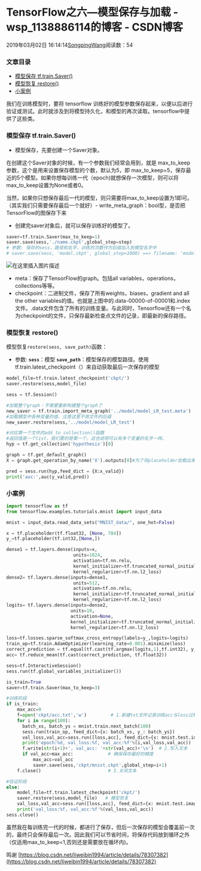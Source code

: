 # TensorFlow之六—模型保存与加载 - wsp_1138886114的博客 - CSDN博客





2019年03月02日 16:14:14[SongpingWang](https://me.csdn.net/wsp_1138886114)阅读数：54











### 文章目录
- [模型保存 tf.train.Saver()](#_tftrainSaver_4)
- [模型恢复 restore()](#_restore_20)
- [小案例](#_48)



我们在训练模型时，要将 tensorflow 训练好的模型参数保存起来，以便以后进行验证或测试。此时就涉及到将模型持久化，和模型的再次读取。tensorflow中提供了这些类。


### 模型保存 tf.train.Saver()
- 模型保存，先要创建一个Saver对象。

在创建这个Saver对象的时候，有一个参数我们经常会用到，就是 max_to_keep 参数，这个是用来设置保存模型的个数，默认为5，即 max_to_keep=5，保存最近的5个模型。如果你想每训练一代（epoch)就想保存一次模型，则可以将 max_to_keep设置为None或者0。

当然，如果你只想保存最后一代的模型，则只需要将max_to_keep设置为1即可。（其实我们只需要保存最后一个就好）- write_meta_graph：bool型，是否把TensorFlow的图保存下来
- 创建完saver对象后，就可以保存训练好的模型了。

```python
saver=tf.train.Saver(max_to_keep=1)
saver.save(sess,'./name.ckpt',global_step=step)
# 参数: 保存的sess，路径和名字，训练的次数作为后缀加入到模型名字中
# saver.save(sess, 'model.ckpt', global_step=1000) ==> filename: 'model-1000'
```

![在这里插入图片描述](https://img-blog.csdnimg.cn/20190122212303635.png)
- meta：保存了TensorFlow的graph。包括all variables，operations，collections等等。
- checkpoint：二进制文件，保存了所有weights，biases，gradient and all the other variables的值。也就是上图中的.data-00000-of-00001和.index文件。.data文件包含了所有的训练变量。与此同时，Tensorflow还有一个名为checkpoint的文件，只保存最新检查点文件的记录，即最新的保存路径。

### 模型恢复 restore()

模型恢复`restore(sess, save_path)`函数：
- 参数:
**`sess`**：模型
**`save_path`**：模型保存的模型路径。使用tf.train.latest_checkpoint（）来自动获取最后一次保存的模型
```python
model_file=tf.train.latest_checkpoint('ckpt/')
saver.restore(sess,model_file)
```

```python
sess = tf.Session()

#加载整个graph：不需要重新构建整个graph了
new_saver = tf.train.import_meta_graph('../model/model_LR_test.meta')
#加载模型中各种变量的值，注意这里不用文件的后缀
new_saver.restore(sess,'../model/model_LR_test') 

#对应第一个文件的add_to_collection()函数
#返回值是一个list，我们要的是第一个，这也说明可以有多个变量的名字一样。
hyp = tf.get_collection('hypothesis')[0]

graph = tf.get_default_graph() 
X = graph.get_operation_by_name('X').outputs[0]#为了将placeholder加载出来

pred = sess.run(hyp,feed_dict = {X:x_valid})
print('auc:',auc(y_valid,pred))
```

### 小案例

```python
import tensorflow as tf
from tensorflow.examples.tutorials.mnist import input_data

mnist = input_data.read_data_sets("MNIST_data/", one_hot=False)

x = tf.placeholder(tf.float32, [None, 784])
y_=tf.placeholder(tf.int32,[None,])

dense1 = tf.layers.dense(inputs=x, 
                         units=1024, 
                         activation=tf.nn.relu,
                         kernel_initializer=tf.truncated_normal_initializer(stddev=0.01),
                         kernel_regularizer=tf.nn.l2_loss)
dense2= tf.layers.dense(inputs=dense1, 
                         units=512, 
                         activation=tf.nn.relu,
                         kernel_initializer=tf.truncated_normal_initializer(stddev=0.01),
                         kernel_regularizer=tf.nn.l2_loss)
logits= tf.layers.dense(inputs=dense2, 
                        units=10, 
                        activation=None,
                        kernel_initializer=tf.truncated_normal_initializer(stddev=0.01),
                        kernel_regularizer=tf.nn.l2_loss)

loss=tf.losses.sparse_softmax_cross_entropy(labels=y_,logits=logits)
train_op=tf.train.AdamOptimizer(learning_rate=0.001).minimize(loss)
correct_prediction = tf.equal(tf.cast(tf.argmax(logits,1),tf.int32), y_)    
acc= tf.reduce_mean(tf.cast(correct_prediction, tf.float32))

sess=tf.InteractiveSession()  
sess.run(tf.global_variables_initializer())

is_train=True
saver=tf.train.Saver(max_to_keep=3)

#训练阶段
if is_train:
    max_acc=0
    f=open('ckpt/acc.txt','w')         # 1.新建txt文件记录训练acc与loss过程
    for i in range(100):
      batch_xs, batch_ys = mnist.train.next_batch(100)
      sess.run(train_op, feed_dict={x: batch_xs, y_: batch_ys})
      val_loss,val_acc=sess.run([loss,acc], feed_dict={x: mnist.test.images, y_: mnist.test.labels})
      print('epoch:%d, val_loss:%f, val_acc:%f'%(i,val_loss,val_acc))
      f.write(str(i+1)+', val_acc: '+str(val_acc)+'\n')  # 2.写入文本
      if val_acc>max_acc:             # 确保保存最好的精度
          max_acc=val_acc
          saver.save(sess,'ckpt/mnist.ckpt',global_step=i+1)
    f.close()                         # 3.关闭文本

#验证阶段
else:
    model_file=tf.train.latest_checkpoint('ckpt/')
    saver.restore(sess,model_file)   # 模型恢复
    val_loss,val_acc=sess.run([loss,acc], feed_dict={x: mnist.test.images, y_: mnist.test.labels})
    print('val_loss:%f, val_acc:%f'%(val_loss,val_acc))
sess.close()
```

虽然我在每训练完一代的时候，都进行了保存，但后一次保存的模型会覆盖前一次的，最终只会保存最后一次。因此我们可以节省时间，将保存代码放到循环之外（仅适用max_to_keep=1,否则还是需要放在循环内)。

鸣谢
[https://blog.csdn.net/liweibin1994/article/details/78307382](https://blog.csdn.net/liweibin1994/article/details/78307382)




